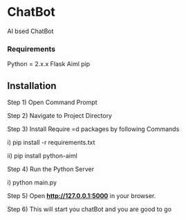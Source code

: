 # ChatBot
AI bsed ChatBot

### Requirements
   Python = 2.x.x
   Flask
   Aiml
   pip

## Installation
Step 1) Open Command Prompt 

Step 2) Navigate to Project Directory

Step 3) Install Require =d packages by following Commands

   i) pip install -r requirements.txt
   
   ii) pip install python-aiml

Step 4) Run the Python Server
    
   i) python main.py

Step 5) Open **http://127.0.0.1:5000** in your browser.

Step 6) This will start you chatBot and you are good to go
